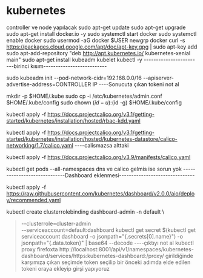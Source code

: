 # kubernetes
controller ve node yapılacak 
sudo apt-get update
sudo apt-get upgrade
sudo apt-get install docker.io -y
sudo systemctl start docker
sudo systemctl enable docker
sudo usermod -aG docker $USER
newgrp docker
curl -s https://packages.cloud.google.com/apt/doc/apt-key.gpg | sudo apt-key add
sudo apt-add-repository "deb http://apt.kubernetes.io/ kubernetes-xenial main"
sudo apt-get install kubeadm kubelet kubectl -y
------------------------birinci kısım--------------------------

sudo kubeadm init --pod-network-cidr=192.168.0.0/16 --apiserver-advertise-address=CONTROLLER IP
----Sonucuta çıkan tokeni not al

mkdir -p $HOME/.kube
sudo cp -i /etc/kubernetes/admin.conf $HOME/.kube/config
sudo chown $(id -u):$(id -g) $HOME/.kube/config

kubectl apply -f https://docs.projectcalico.org/v3.1/getting-started/kubernetes/installation/hosted/rbac-kdd.yaml

kubectl apply -f https://docs.projectcalico.org/v3.1/getting-started/kubernetes/installation/hosted/kubernetes-datastore/calico-networking/1.7/calico.yaml  ----calismazsa alttaki

kubectl apply -f https://docs.projectcalico.org/v3.9/manifests/calico.yaml

kubectl get pods --all-namespaces
	dns ve calico gelmis ise sorun yok
-----------------------------Dashboard eklenmesi-------------------------------

kubectl apply -f https://raw.githubusercontent.com/kubernetes/dashboard/v2.0.0/aio/deploy/recommended.yaml

kubectl create clusterrolebinding dashboard-admin -n default \
> --clusterrole=cluster-admin \
> --serviceaccount=default:dashboard
kubectl get secret $(kubectl get serviceaccount dashboard -o jsonpath="{.secrets[0].name}") -o jsonpath="{.data.token}" | base64 --decode
----çıktıyı not al
kubectl proxy 
firefoxta 
http://localhost:8001/api/v1/namespaces/kubernetes-dashboard/services/https:kubernetes-dashboard:/proxy/ girildiğinde karşımıza çıkan seçimde token seçilip bir önceki adımda elde edilen tokeni oraya ekleyip girşi yapıyoruz
